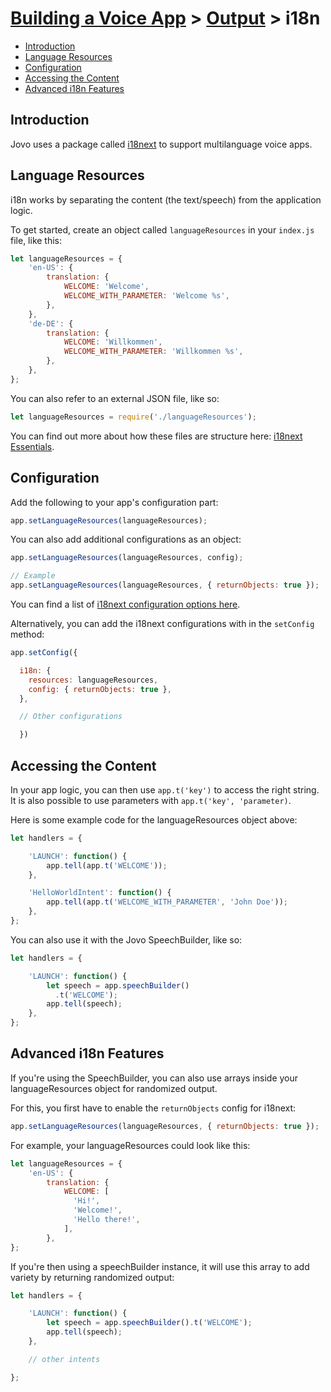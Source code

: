 # [Building a Voice App](./) > [Output](README.md) > i18n

* [Introduction](#introduction)
* [Language Resources](#features)
* [Configuration](#configuration)
* [Accessing the Content](#accessing-the-content)
* [Advanced i18n Features](#advanced-i18n-features)

## Introduction

Jovo uses a package called [i18next](https://www.npmjs.com/package/i18next) to support multilanguage voice apps.

## Language Resources

i18n works by separating the content (the text/speech) from the application logic.

To get started, create an object called `languageResources` in your `index.js` file, like this:

```javascript
let languageResources = {
    'en-US': {
        translation: {
            WELCOME: 'Welcome',
            WELCOME_WITH_PARAMETER: 'Welcome %s',
        },
    },
    'de-DE': {
        translation: {
            WELCOME: 'Willkommen',
            WELCOME_WITH_PARAMETER: 'Willkommen %s',
        },
    },
};
```

You can also refer to an external JSON file, like so:

```javascript
let languageResources = require('./languageResources');
```

You can find out more about how these files are structure here: [i18next Essentials](https://www.i18next.com/essentials.html).

## Configuration

Add the following to your app's configuration part:

```javascript
app.setLanguageResources(languageResources);
```

You can also add additional configurations as an object:

```javascript
app.setLanguageResources(languageResources, config);

// Example
app.setLanguageResources(languageResources, { returnObjects: true });
```

You can find a list of [i18next configuration options here](https://www.i18next.com/configuration-options.html).

Alternatively, you can add the i18next configurations with in the `setConfig` method:

```javascript
app.setConfig({  

  i18n: {
    resources: languageResources,
    config: { returnObjects: true },
  },

  // Other configurations

  })
```

## Accessing the Content

In your app logic, you can then use `app.t('key')` to access the right string. It is also possible to use parameters with `app.t('key', 'parameter)`.

Here is some example code for the languageResources object above:

```javascript
let handlers = {

    'LAUNCH': function() {
        app.tell(app.t('WELCOME'));
    },

    'HelloWorldIntent': function() {
        app.tell(app.t('WELCOME_WITH_PARAMETER', 'John Doe'));
    },
};
```

You can also use it with the Jovo SpeechBuilder, like so:

```javascript
let handlers = {

    'LAUNCH': function() {
        let speech = app.speechBuilder()
          .t('WELCOME');
        app.tell(speech);
    },
};
```


## Advanced i18n Features

If you're using the SpeechBuilder, you can also use arrays inside your languageResources object for randomized output.

For this, you first have to enable the `returnObjects` config for i18next:

```javascript
app.setLanguageResources(languageResources, { returnObjects: true });
```

For example, your languageResources could look like this:

```javascript
let languageResources = {
    'en-US': {
        translation: {
            WELCOME: [
              'Hi!',
              'Welcome!',
              'Hello there!',
            ],
        },
};
```

If you're then using a speechBuilder instance, it will use this array to add variety by returning randomized output:

```javascript
let handlers = {

    'LAUNCH': function() {
        let speech = app.speechBuilder().t('WELCOME');
        app.tell(speech);
    },

    // other intents

};
```
